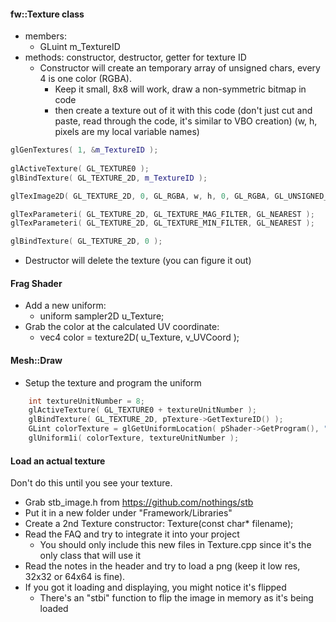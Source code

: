 
#### fw::Texture class

- members:
	- GLuint m_TextureID
- methods: constructor, destructor, getter for texture ID
	- Constructor will create an temporary array of unsigned chars, every 4 is one color (RGBA).
		- Keep it small, 8x8 will work, draw a non-symmetric bitmap in code
		- then create a texture out of it with this code (don't just cut and paste, read through the code, it's similar to VBO creation) (w, h, pixels are my local variable names)

```c++
glGenTextures( 1, &m_TextureID );
	
glActiveTexture( GL_TEXTURE0 );
glBindTexture( GL_TEXTURE_2D, m_TextureID );

glTexImage2D( GL_TEXTURE_2D, 0, GL_RGBA, w, h, 0, GL_RGBA, GL_UNSIGNED_BYTE, pixels );

glTexParameteri( GL_TEXTURE_2D, GL_TEXTURE_MAG_FILTER, GL_NEAREST );
glTexParameteri( GL_TEXTURE_2D, GL_TEXTURE_MIN_FILTER, GL_NEAREST );

glBindTexture( GL_TEXTURE_2D, 0 );
```

- Destructor will delete the texture (you can figure it out)

#### Frag Shader

- Add a new uniform:
	- uniform sampler2D u_Texture;
- Grab the color at the calculated UV coordinate:
	- vec4 color = texture2D( u_Texture, v_UVCoord );

#### Mesh::Draw

- Setup the texture and program the uniform

```c++
	int textureUnitNumber = 8;
	glActiveTexture( GL_TEXTURE0 + textureUnitNumber );
	glBindTexture( GL_TEXTURE_2D, pTexture->GetTextureID() );
	GLint colorTexture = glGetUniformLocation( pShader->GetProgram(), "u_Texture" );
	glUniform1i( colorTexture, textureUnitNumber );
```

#### Load an actual texture

Don't do this until you see your texture.

- Grab stb_image.h from https://github.com/nothings/stb
- Put it in a new folder under "Framework/Libraries"
- Create a 2nd Texture constructor: Texture(const char* filename);
- Read the FAQ and try to integrate it into your project
	- You should only include this new files in Texture.cpp since it's the only class that will use it
- Read the notes in the header and try to load a png (keep it low res, 32x32 or 64x64 is fine).
- If you got it loading and displaying, you might notice it's flipped
	- There's an "stbi" function to flip the image in memory as it's being loaded
